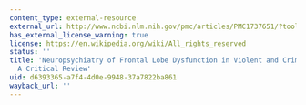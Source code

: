 ```yaml
---
content_type: external-resource
external_url: http://www.ncbi.nlm.nih.gov/pmc/articles/PMC1737651/?tool=pubmed
has_external_license_warning: true
license: https://en.wikipedia.org/wiki/All_rights_reserved
status: ''
title: 'Neuropsychiatry of Frontal Lobe Dysfunction in Violent and Criminal Behaviour:
  A Critical Review'
uid: d6393365-a7f4-4d0e-9948-37a7822ba861
wayback_url: ''
---
```

